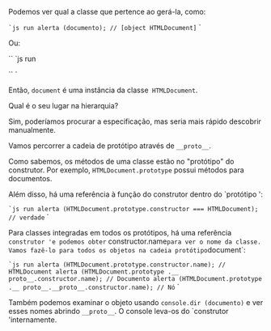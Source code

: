 
Podemos ver qual a classe que pertence ao gerá-la, como:

`` `js run
alerta (documento); // [object HTMLDocument]
`` `

Ou:

`` `js run

`` `

Então, `document` é uma instância da classe` HTMLDocument`.

Qual é o seu lugar na hierarquia?

Sim, poderíamos procurar a especificação, mas seria mais rápido descobrir manualmente.

Vamos percorrer a cadeia de protótipo através de `__proto__`.

Como sabemos, os métodos de uma classe estão no "protótipo" do construtor. Por exemplo, `HTMLDocument.prototype` possui métodos para documentos.

Além disso, há uma referência à função do construtor dentro do `protótipo ':

`` `js run
alerta (HTMLDocument.prototype.constructor === HTMLDocument); // verdade
`` `

Para classes integradas em todos os protótipos, há uma referência `construtor 'e podemos obter` constructor.name` para ver o nome da classe. Vamos fazê-lo para todos os objetos na cadeia protótipo `document`:

`` `js run
alerta (HTMLDocument.prototype.constructor.name); // HTMLDocument
alerta (HTMLDocument.prototype .__ proto__.constructor.name); // Documento
alerta (HTMLDocument.prototype .__ proto__.__proto__.constructor.name); // Nó
`` `

Também podemos examinar o objeto usando `console.dir (documento)` e ver esses nomes abrindo `__proto__`. O console leva-os do `construtor 'internamente.
